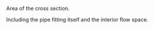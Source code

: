 Area of the cross section.


<!-- comment -->


Including the pipe fitting itself and the interior flow space.


